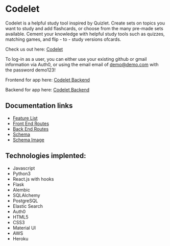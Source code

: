 # Codelet
Codelet is a helpful study tool inspired by Quizlet. Create sets on topics you want to study and add flashcards, or choose from the many pre-made sets available. Cement your knowledge with helpful study tools such as quizzes, matching games, and flip - to - study versions ofcards.  

Check us out here: [Codelet](https://www.codelet.info/)

To log-in as a user, you can either use your existing github or gmail information via Auth0, or using the email email of demo@demo.com with the password demo123!

Frontend for app here: [Codelet Backend](https://github.com/b-tsui/Codelet-Frontend)

Backend for app here: [Codelet Backend](https://github.com/christophertalley/codelet-backend)

## Documentation links
- [Feature List](https://github.com/christophertalley/codelet-backend/blob/master/documentation/featureList.md)
- [Front End Routes](https://github.com/christophertalley/codelet-backend/blob/master/documentation/frontendRoutes.md)
- [Back End Routes](https://github.com/christophertalley/codelet-backend/blob/master/documentation/frontendRoutes.md)
- [Schema](https://github.com/christophertalley/codelet-backend/blob/master/documentation/schema.md)
- [Schema Image](https://github.com/christophertalley/codelet-backend/blob/master/documentation/Untitled%20(3).png)


## Technologies implented:
  - Javascript
  - Python3
  - React.js with hooks
  - Flask
  - Alembic
  - SQLAlchemy
  - PostgreSQL
  - Elastic Search
  - Auth0
  - HTML5
  - CSS3
  - Material UI
  - AWS 
  - Heroku

